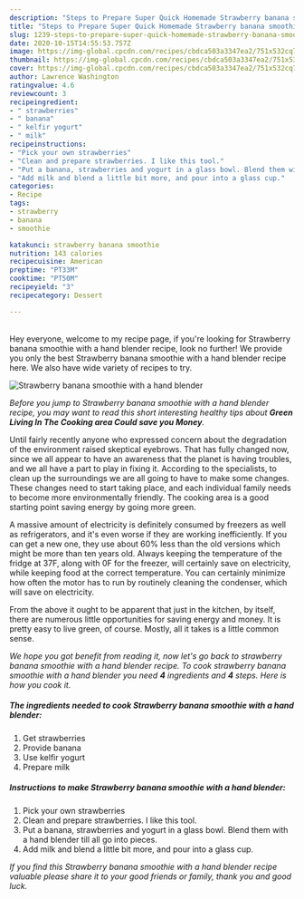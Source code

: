```yaml
---
description: "Steps to Prepare Super Quick Homemade Strawberry banana smoothie with a hand blender"
title: "Steps to Prepare Super Quick Homemade Strawberry banana smoothie with a hand blender"
slug: 1239-steps-to-prepare-super-quick-homemade-strawberry-banana-smoothie-with-a-hand-blender
date: 2020-10-15T14:55:53.757Z
image: https://img-global.cpcdn.com/recipes/cbdca503a3347ea2/751x532cq70/strawberry-banana-smoothie-with-a-hand-blender-recipe-main-photo.jpg
thumbnail: https://img-global.cpcdn.com/recipes/cbdca503a3347ea2/751x532cq70/strawberry-banana-smoothie-with-a-hand-blender-recipe-main-photo.jpg
cover: https://img-global.cpcdn.com/recipes/cbdca503a3347ea2/751x532cq70/strawberry-banana-smoothie-with-a-hand-blender-recipe-main-photo.jpg
author: Lawrence Washington
ratingvalue: 4.6
reviewcount: 3
recipeingredient:
- " strawberries"
- " banana"
- " kelfir yogurt"
- " milk"
recipeinstructions:
- "Pick your own strawberries"
- "Clean and prepare strawberries. I like this tool."
- "Put a banana, strawberries and yogurt in a glass bowl. Blend them with a hand blender till all go into pieces."
- "Add milk and blend a little bit more, and pour into a glass cup."
categories:
- Recipe
tags:
- strawberry
- banana
- smoothie

katakunci: strawberry banana smoothie 
nutrition: 143 calories
recipecuisine: American
preptime: "PT33M"
cooktime: "PT50M"
recipeyield: "3"
recipecategory: Dessert

---
```

<br>
Hey everyone, welcome to my recipe page, if you're looking for Strawberry banana smoothie with a hand blender recipe, look no further! We provide you only the best Strawberry banana smoothie with a hand blender recipe here. We also have wide variety of recipes to try.
<br>


![Strawberry banana smoothie with a hand blender](https://img-global.cpcdn.com/recipes/cbdca503a3347ea2/751x532cq70/strawberry-banana-smoothie-with-a-hand-blender-recipe-main-photo.jpg)

<i>Before you jump to Strawberry banana smoothie with a hand blender recipe, you may want to read this short interesting healthy tips about 
<strong>Green Living In The Cooking area Could save you Money</strong>.</i>
</br>

Until fairly recently anyone who expressed concern about the degradation of the environment raised skeptical eyebrows. That has fully changed now, since we all appear to have an awareness that the planet is having troubles, and we all have a part to play in fixing it. According to the specialists, to clean up the surroundings we are all going to have to make some changes. These changes need to start taking place, and each individual family needs to become more environmentally friendly. The cooking area is a good starting point saving energy by going more green.

A massive amount of electricity is definitely consumed by freezers as well as refrigerators, and it's even worse if they are working inefficiently. If you can get a new one, they use about 60% less than the old versions which might be more than ten years old. Always keeping the temperature of the fridge at 37F, along with 0F for the freezer, will certainly save on electricity, while keeping food at the correct temperature. You can certainly minimize how often the motor has to run by routinely cleaning the condenser, which will save on electricity.

From the above it ought to be apparent that just in the kitchen, by itself, there are numerous little opportunities for saving energy and money. It is pretty easy to live green, of course. Mostly, all it takes is a little common sense.


<i>We hope you got benefit from reading it, now let's go back to strawberry banana smoothie with a hand blender recipe. To cook strawberry banana smoothie with a hand blender you need <strong>4</strong> ingredients and <strong>4</strong> steps. Here is how you cook it.
</i>

##### The ingredients needed to cook Strawberry banana smoothie with a hand blender:

1. Get  strawberries
1. Provide  banana
1. Use  kelfir yogurt
1. Prepare  milk


##### Instructions to make Strawberry banana smoothie with a hand blender:

1. Pick your own strawberries
1. Clean and prepare strawberries. I like this tool.
1. Put a banana, strawberries and yogurt in a glass bowl. Blend them with a hand blender till all go into pieces.
1. Add milk and blend a little bit more, and pour into a glass cup.


<i>If you find this Strawberry banana smoothie with a hand blender recipe valuable please share it to your good friends or family, thank you and good luck.</i>
